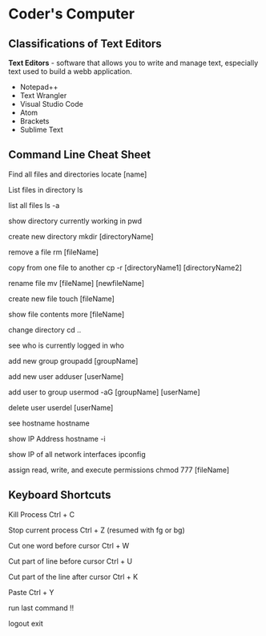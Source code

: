 # Coder's Computer

## Classifications of Text Editors

**Text Editors** - software that allows you to write and manage text, especially text used to build a webb application.

- Notepad++
- Text Wrangler
- Visual Studio Code
- Atom
- Brackets
- Sublime Text

## Command Line Cheat Sheet

Find all files and directories  locate [name]

List files in directory ls

list all files  ls -a

show directory currently working in pwd 

create new directory  mkdir [directoryName]

remove a file rm [fileName]

copy from one file to another cp -r [directoryName1] [directoryName2]

rename file mv [fileName] [newfileName]

create new file touch [fileName]

show file contents  more [fileName]

change directory  cd ..

see who is currently logged in  who

add new group groupadd [groupName]

add new user  adduser [userName]

add user to group usermod -aG [groupName] [userName]

delete user userdel [userName]

see hostname  hostname

show IP Address hostname -i

show IP of all network interfaces ipconfig

assign read, write, and execute permissions chmod 777 [fileName]

## Keyboard Shortcuts
Kill Process Ctrl + C

Stop current process  Ctrl + Z (resumed with fg or bg)

Cut one word before cursor Ctrl + W

Cut part of line before cursor Ctrl + U

Cut part of the line after cursor Ctrl + K

Paste Ctrl + Y

run last command  !!

logout  exit
